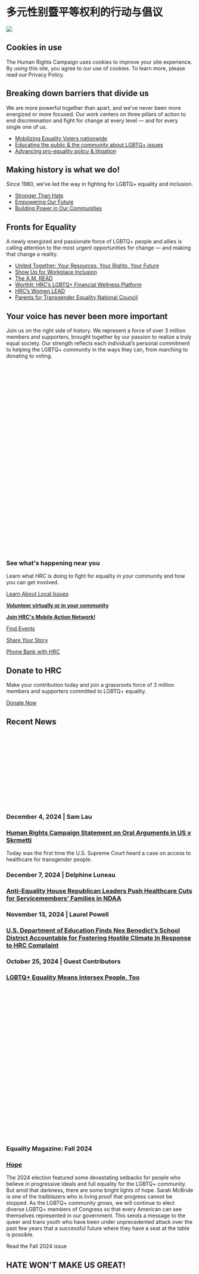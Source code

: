 # 多元性别暨平等权利的行动与倡议

![](https://ib.adnxs.com/pixie?pi=b749a2c7-31d7-4e34-b69d-6315b60cd0d1&e=PageView&script=0)

## Cookies in use

The Human Rights Campaign uses cookies to improve your site experience. By using this site, you agree to our use of cookies. To learn more, please read our Privacy Policy.

## Breaking down barriers that divide us

We are more powerful together than apart, and we’ve never been more energized or more focused. Our work centers on three pillars of action to end discrimination and fight for change at every level — and for every single one of us.

-   [Mobilizing Equality Voters nationwide](https://www.hrc.org/get-involved)
-   [Educating the public & the community about LGBTQ+ issues](https://www.hrc.org/resources)
-   [Advancing pro-equality policy & litigation](https://www.hrc.org/our-work)

## Making history is what we do!

Since 1980, we’ve led the way in fighting for LGBTQ+ equality and inclusion.

-   [Stronger Than Hate](https://www.hrc.org/our-work/stories/stronger-than-hate)
-   [Empowering Our Future](https://www.hrc.org/our-work/stories/empowering-our-future)
-   [Building Power in Our Communities](https://www.hrc.org/our-work/stories/building-power)

## Fronts for Equality

A newly energized and passionate force of LGBTQ+ people and allies is calling attention to the most urgent opportunities for change — and making that change a reality.

-   [United Together: Your Resources, Your Rights, Your Future](https://www.hrc.org/campaigns/united-together-your-resources-your-rights-your-future)
-   [Show Up for Workplace Inclusion](https://www.hrc.org/campaigns/we-show-up-for-workplace-inclusion)
-   [The A.M. READ](https://www.hrc.org/our-work/the-am-read)
-   [WorthIt: HRC’s LGBTQ+ Financial Wellness Platform](https://www.hrc.org/resources/worthit-hrcs-lgbtq-financial-wellness-platform)
-   [HRC’s Women LEAD](https://www.hrc.org/resources/women-lead)
-   [Parents for Transgender Equality National Council](https://www.hrc.org/resources/parents-for-transgender-equality-national-council)

## Your voice has never been more important

Join us on the right side of history. We represent a force of over 3 million members and supporters, brought together by our passion to realize a truly equal society. Our strength reflects each individual’s personal commitment to helping the LGBTQ+ community in the ways they can, from marching to donating to voting.

![](data:image/svg+xml;charset=utf-8,%3Csvg%20xmlns%3D%27http%3A%2F%2Fwww.w3.org%2F2000%2Fsvg%27%20width%3D%27500%27%20height%3D%27500%27%20style%3D%27background%3Atransparent%27%2F%3E)

### See what's happening near you

Learn what HRC is doing to fight for equality in your community and how you can get involved.

[Learn About Local Issues](/in-your-area)

[**Volunteer virtually or in your community**](https://www.hrc.org/get-involved/volunteer)

[**Join HRC's Mobile Action Network!**](https://act.hrc.org/page/18408/data/1?ea.tracking.id=or_gnr_hrc_JoinMAN)

[Find Events](https://www.hrc.org/events)

[Share Your Story](https://act.hrc.org/page/38208/data/1?ea.tracking.id=ot_vol_AC_story_EA2019)

[Phone Bank with HRC](https://mobilize.us/hrc)

## Donate to HRC

Make your contribution today and join a grassroots force of 3 million members and supporters committed to LGBTQ+ equality.

[Donate Now](https://give.hrc.org/page/47157/donate/)

## Recent News

![](data:image/svg+xml;charset=utf-8,%3Csvg%20xmlns%3D%27http%3A%2F%2Fwww.w3.org%2F2000%2Fsvg%27%20width%3D%27320%27%20height%3D%27192%27%20style%3D%27background%3Atransparent%27%2F%3E)

### December 4, 2024 | Sam Lau

### [Human Rights Campaign Statement on Oral Arguments in US v Skrmetti](https://www.hrc.org/press-releases/human-rights-campaign-statement-on-oral-arguments-in-us-v-skrmetti)

Today was the first time the U.S. Supreme Court heard a case on access to healthcare for transgender people.

### December 7, 2024 | Delphine Luneau

### [Anti-Equality House Republican Leaders Push Healthcare Cuts for Servicemembers’ Families in NDAA](https://www.hrc.org/press-releases/anti-equality-house-republican-leaders-push-healthcare-cuts-for-servicemembers-families-in-ndaa)

### November 13, 2024 | Laurel Powell

### [U.S. Department of Education Finds Nex Benedict’s School District Accountable for Fostering Hostile Climate In Response to HRC Complaint](https://www.hrc.org/press-releases/u-s-department-of-education-finds-nex-benedicts-school-district-accountable-for-fostering-hostile-climate-in-response-to-hrc-complaint)

### October 25, 2024 | Guest Contributors

### [LGBTQ+ Equality Means Intersex People, Too](https://www.hrc.org/news/lgbtq-equality-means-intersex-people-too)

![](data:image/svg+xml;charset=utf-8,%3Csvg%20xmlns%3D%27http%3A%2F%2Fwww.w3.org%2F2000%2Fsvg%27%20width%3D%27300%27%20height%3D%27400%27%20style%3D%27background%3Atransparent%27%2F%3E)

### Equality Magazine: Fall 2024

### [Hope](https://www.hrc.org/magazine)

The 2024 election featured some devastating setbacks for people who believe in progressive ideals and full equality for the LGBTQ+ community. But amid that darkness, there are some bright lights of hope. Sarah McBride is one of the trailblazers who is living proof that progress cannot be stopped. As the LGBTQ+ community grows, we will continue to elect diverse LGBTQ+ members of Congress so that every American can see themselves represented in our government. This sends a message to the queer and trans youth who have been under unprecedented attack over the past few years that a successful future where they have a seat at the table is possible.

Read the Fall 2024 issue

## HATE WON'T MAKE US GREAT!

![](data:image/svg+xml;charset=utf-8,%3Csvg%20xmlns%3D%27http%3A%2F%2Fwww.w3.org%2F2000%2Fsvg%27%20width%3D%27600%27%20height%3D%27800%27%20style%3D%27background%3Atransparent%27%2F%3E)

## Our Sponsors

These companies have demonstrated a high level of commitment to equality. Please consider supporting those that support us.

[See the full list](/about/corporate-partners)
<!-- tcd_original_link https://www.hrc.org/ -->
